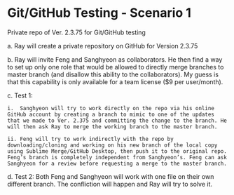 # Git/GitHub Testing - Scenario 1
Private repo of Ver. 2.3.75 for Git/GitHub testing

a.	Ray will create a private repository on GitHub for Version 2.3.75

b.	Ray will invite Feng and Sanghyeon as collaborators. He then find a way to set up only one role that would be allowed to directly merge branches to master branch (and disallow this ability to the collaborators). My guess is that this capability is only available for a team license ($9 per user/month). 

c.	Test 1: 

    i.	Sanghyeon will try to work directly on the repo via his online GitHub account by creating a branch to mimic to one of the updates that we made to Ver. 2.375 and committing the change to the branch. He will then ask Ray to merge the working branch to the master branch.
  
    ii.	Feng will try to work indirectly with the repo by downloading/cloning and working on his new branch of the local copy using Sublime Merge/GitHub Desktop, then push it to the original repo. Feng’s branch is completely independent from Sanghyeon’s. Feng can ask Sanghyeon for a review before requesting a merge to the master branch.
  
d.	Test 2: Both Feng and Sanghyeon will work with one file on their own different branch. The confliction will happen and Ray will try to solve it.

